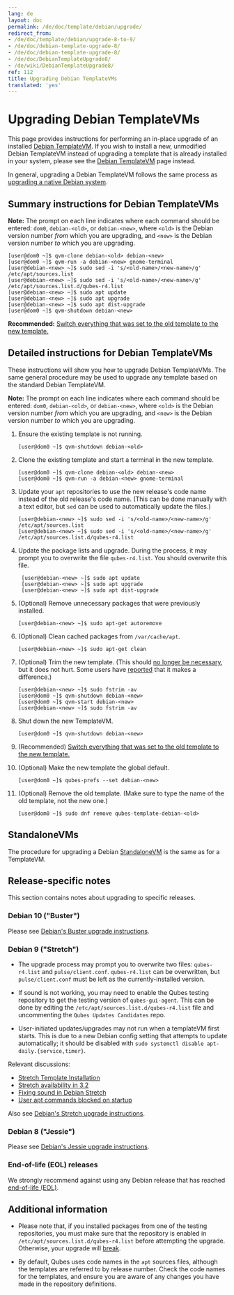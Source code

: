 ```yaml
---
lang: de
layout: doc
permalink: /de/doc/template/debian/upgrade/
redirect_from:
- /de/doc/template/debian/upgrade-8-to-9/
- /de/doc/debian-template-upgrade-8/
- /de/doc/debian-template-upgrade-8/
- /de/doc/DebianTemplateUpgrade8/
- /de/wiki/DebianTemplateUpgrade8/
ref: 112
title: Upgrading Debian TemplateVMs
translated: 'yes'
---
```


# Upgrading Debian TemplateVMs

This page provides instructions for performing an in-place upgrade of an installed [Debian TemplateVM].
If you wish to install a new, unmodified Debian TemplateVM instead of upgrading a template that is already installed in your system, please see the [Debian TemplateVM] page instead.

In general, upgrading a Debian TemplateVM follows the same process as [upgrading a native Debian system][upgrade].


## Summary instructions for Debian TemplateVMs

**Note:** The prompt on each line indicates where each command should be entered: `dom0`, `debian-<old>`, or `debian-<new>`, where `<old>` is the Debian version number *from* which you are upgrading, and `<new>` is the Debian version number *to* which you are upgrading.

    [user@dom0 ~]$ qvm-clone debian-<old> debian-<new>
    [user@dom0 ~]$ qvm-run -a debian-<new> gnome-terminal
    [user@debian-<new> ~]$ sudo sed -i 's/<old-name>/<new-name>/g' /etc/apt/sources.list
    [user@debian-<new> ~]$ sudo sed -i 's/<old-name>/<new-name>/g' /etc/apt/sources.list.d/qubes-r4.list
    [user@debian-<new> ~]$ sudo apt update
    [user@debian-<new> ~]$ sudo apt upgrade
    [user@debian-<new> ~]$ sudo apt dist-upgrade
    [user@dom0 ~]$ qvm-shutdown debian-<new>

**Recommended:** [Switch everything that was set to the old template to the new template.][switch]


## Detailed instructions for Debian TemplateVMs

These instructions will show you how to upgrade Debian TemplateVMs.
The same general procedure may be used to upgrade any template based on the standard Debian TemplateVM.

**Note:** The prompt on each line indicates where each command should be entered: `dom0`, `debian-<old>`, or `debian-<new>`, where `<old>` is the Debian version number *from* which you are upgrading, and `<new>` is the Debian version number *to* which you are upgrading.

 1. Ensure the existing template is not running. 

        [user@dom0 ~]$ qvm-shutdown debian-<old>
 
 2. Clone the existing template and start a terminal in the new template.

        [user@dom0 ~]$ qvm-clone debian-<old> debian-<new>
        [user@dom0 ~]$ qvm-run -a debian-<new> gnome-terminal

 3. Update your `apt` repositories to use the new release's code name instead of the old release's code name.
    (This can be done manually with a text editor, but `sed` can be used to automatically update the files.)

        [user@debian-<new> ~]$ sudo sed -i 's/<old-name>/<new-name>/g' /etc/apt/sources.list
        [user@debian-<new> ~]$ sudo sed -i 's/<old-name>/<new-name>/g' /etc/apt/sources.list.d/qubes-r4.list

4. Update the package lists and upgrade.
   During the process, it may prompt you to overwrite the file `qubes-r4.list`.
   You should overwrite this file.

        [user@debian-<new> ~]$ sudo apt update
        [user@debian-<new> ~]$ sudo apt upgrade
        [user@debian-<new> ~]$ sudo apt dist-upgrade

 5. (Optional) Remove unnecessary packages that were previously installed.

        [user@debian-<new> ~]$ sudo apt-get autoremove

 6. (Optional) Clean cached packages from `/var/cache/apt`.

        [user@debian-<new> ~]$ sudo apt-get clean

 7. (Optional) Trim the new template.
    (This should [no longer be necessary][template-notes], but it does not hurt.
    Some users have [reported][5055] that it makes a difference.)

        [user@debian-<new> ~]$ sudo fstrim -av
        [user@dom0 ~]$ qvm-shutdown debian-<new>
        [user@dom0 ~]$ qvm-start debian-<new>
        [user@debian-<new> ~]$ sudo fstrim -av

 8. Shut down the new TemplateVM.

        [user@dom0 ~]$ qvm-shutdown debian-<new>

 9. (Recommended) [Switch everything that was set to the old template to the new template.][switch]

10. (Optional) Make the new template the global default.

        [user@dom0 ~]$ qubes-prefs --set debian-<new>

11. (Optional) Remove the old template.
    (Make sure to type the name of the old template, not the new one.)

        [user@dom0 ~]$ sudo dnf remove qubes-template-debian-<old>


## StandaloneVMs

The procedure for upgrading a Debian [StandaloneVM] is the same as for a TemplateVM.


## Release-specific notes

This section contains notes about upgrading to specific releases.


### Debian 10 ("Buster")

Please see [Debian's Buster upgrade instructions][buster].


### Debian 9 ("Stretch")

* The upgrade process may prompt you to overwrite two files: `qubes-r4.list` and `pulse/client.conf`.
  `qubes-r4.list` can be overwritten, but `pulse/client.conf` must be left as the currently-installed version.

* If sound is not working, you may need to enable the Qubes testing repository to get the testing version of `qubes-gui-agent`.
  This can be done by editing the `/etc/apt/sources.list.d/qubes-r4.list` file and uncommenting the `Qubes Updates Candidates` repo.

* User-initiated updates/upgrades may not run when a templateVM first starts. 
  This is due to a new Debian config setting that attempts to update automatically; it should be disabled with `sudo systemctl disable apt-daily.{service,timer}`.

Relevant discussions:
 * [Stretch Template Installation](https://groups.google.com/forum/#!topicsearchin/qubes-devel/debian$20stretch/qubes-devel/4rdayBF_UTc)
 * [Stretch availability in 3.2](https://groups.google.com/forum/#!topicsearchin/qubes-devel/debian$20stretch/qubes-devel/cekPfBqQMOI)
 * [Fixing sound in Debian Stretch](https://groups.google.com/forum/#!topic/qubes-users/JddCE54GFiU)
 * [User apt commands blocked on startup](https://github.com/QubesOS/qubes-issues/issues/2621)

Also see [Debian's Stretch upgrade instructions][stretch].


### Debian 8 ("Jessie")

Please see [Debian's Jessie upgrade instructions][jessie].


### End-of-life (EOL) releases

We strongly recommend against using any Debian release that has reached [end-of-life (EOL)].


## Additional information

* Please note that, if you installed packages from one of the testing repositories, you must make sure that the repository is enabled in `/etc/apt/sources.list.d/qubes-r4.list` before attempting the upgrade. 
  Otherwise, your upgrade will [break](https://github.com/QubesOS/qubes-issues/issues/2418).

* By default, Qubes uses code names in the `apt` sources files, although the templates are referred to by release number.
  Check the code names for the templates, and ensure you are aware of any changes you have made in the repository definitions.


[Debian TemplateVM]: /de/doc/templates/debian/
[upgrade]: https://wiki.debian.org/DebianUpgrade
[switch]: /de/doc/templates/#switching
[jessie]: https://www.debian.org/releases/jessie/amd64/release-notes/ch-upgrading.en.html
[stretch]: https://www.debian.org/releases/stretch/amd64/release-notes/ch-upgrading.en.html
[buster]: https://www.debian.org/releases/buster/amd64/release-notes/ch-upgrading.en.html
[end-of-life (EOL)]: https://wiki.debian.org/DebianReleases#Production_Releases
[StandaloneVM]: /de/doc/standalone-and-hvm/
[template-notes]: /de/doc/templates/#important-notes
[5055]: https://github.com/QubesOS/qubes-issues/issues/5055